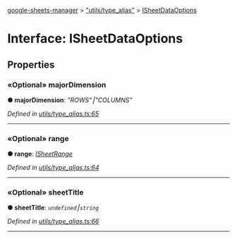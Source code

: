 [google-sheets-manager](../README.md) > ["utils/type_alias"](../modules/_utils_type_alias_.md) > [ISheetDataOptions](../interfaces/_utils_type_alias_.isheetdataoptions.md)



# Interface: ISheetDataOptions


## Properties
<a id="majordimension"></a>

### «Optional» majorDimension

**●  majorDimension**:  *"ROWS"⎮"COLUMNS"* 

*Defined in [utils/type_alias.ts:65](https://github.com/AbdelrahmanRamadan/google-sheets-manager/blob/7221d95/src/utils/type_alias.ts#L65)*





___

<a id="range"></a>

### «Optional» range

**●  range**:  *[ISheetRange](_utils_type_alias_.isheetrange.md)* 

*Defined in [utils/type_alias.ts:64](https://github.com/AbdelrahmanRamadan/google-sheets-manager/blob/7221d95/src/utils/type_alias.ts#L64)*





___

<a id="sheettitle"></a>

### «Optional» sheetTitle

**●  sheetTitle**:  *`undefined`⎮`string`* 

*Defined in [utils/type_alias.ts:66](https://github.com/AbdelrahmanRamadan/google-sheets-manager/blob/7221d95/src/utils/type_alias.ts#L66)*





___


